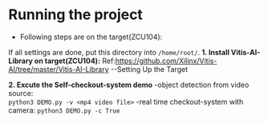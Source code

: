 # **Running the project**

* Following steps are on the target(ZCU104):

If all settings are done, put this directory into `/home/root/`.
**1. Install Vitis-AI-Library on target(ZCU104):**
    Ref:https://github.com/Xilinx/Vitis-AI/tree/master/Vitis-AI-Library  --Setting Up the Target
    
**2. Excute the Self-checkout-system demo** 
    -object detection from video source:    
    `python3 DEMO.py -v <mp4 video file>`
    -real time checkout-system with camera:
    `python3 DEMO.py -c True`

